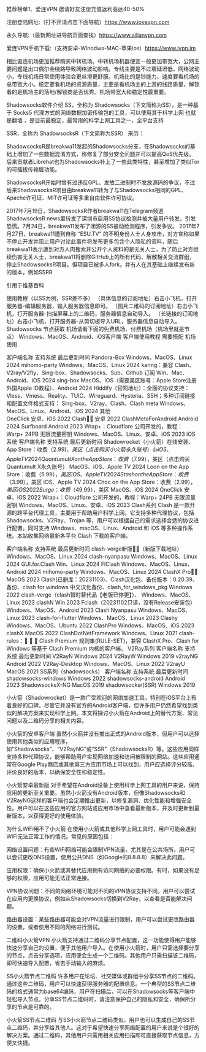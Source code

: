 推荐榜单1、爱连VPN 邀请好友注册充值返利高达40-50% 

注册登陆网址:（打不开请点击下面导航）https://www.iovevpn.com

永久导航:（最新网址进导航页面查找）https://www.ailianvpn.com

爱连VPN手机下载:（支持安卓-Winodws-MAC-苹果ios）https://www.ivpn.im

相比直连机场更加推荐购买中转机场。中转机场机器便宜一般更加带宽大，公网主要问题是出口偶尔会绕路导致网络波动影响。专线主要是不过墙延迟低，网络波动小，专线机场日常使用体验会更丝滑更舒服。机场比的是钞能力，速度要看机场的总带宽大小。稳定要看机场的资源质量，主要是看机场主的上游的线路质量，解锁看的是机场主的落地/解锁商是否优秀。机场带宽大和稳定性最重要。

Shadowsocks软件介绍
SS，全称为 Shadowsocks（下文简称为SS），是一种基于 Socks5 代理方式的网络数据加密传输包的工具，可以使用其于科学上网 也就是翻墙 ，是目前最稳定，最常用的科学上网工具之一，全平台支持

SSR，全称为 ShadowsocksR（下文简称为SSR） 来历：

ShadowsocksR是breakwa11发起的Shadowsocks分支，在Shadowsocks的基础上增加了一些数据混淆方式，称修复了部分安全问题并可以提高QoS优先级。后来贡献者Librehat也为Shadowsocks补上了一些此类特性，甚至增加了类似Tor的可插拔传输层功能。

ShadowsocksR开始时曾有过违反GPL、发放二进制时不发放源码的争议，不过后来ShadowsocksR项目由breakwa11转为了与Shadowsocks相同的GPL、Apache许可证、MIT许可证等多重自由软件许可协议。

2017年7月19日，ShadowsocksR作者breakwa11在Telegram频道ShadowsocksR news里转发了深圳市启用SS协议检测并被大量用户转发，引发恐慌。7月24日，breakwa11发布了闭源的SS被动检测程序，引发争议。 2017年7月27日，breakwa11遭到自称 “ESU.TV” 的不明身份人士人身攻击，对方宣称如果不停止开发并阻止用户讨论此事件将发布更多包含个人隐私的资料，随后breakwa11表示遭到对方人肉搜索并公开个人资料的是无关人士，为了防止对方继续伤害无关人士，breakwa11将删除GitHub上的所有代码、解散相关交流群组，停止ShadowsocksR项目。但项目已被多人fork。并有人在其基础上继续发布新的版本，例如SSRR

引用于维基百科

使用教程（以SS为例，SSR差不多）
（具体信息的订阅地址）右击小飞机，打开服务器-编辑服务器，输入服务器信息即可。
（图片二维码的订阅地址）右击小飞机，打开服务器-扫描屏幕上的二维码，服务器信息自动导入。
（长链接的订阅地址）右击小飞机，打开服务器-从剪切板导入URL，服务器信息自动导入。
Shadowsocks 节点获取
机场请看下面的免费机场、付费机场（机场里就是节点）
Windows、MacOS、Android、iOS客户端
客户端使用教程 需要搭配 机场 使用

客户端名称	支持系统	最后更新时间
Pandora-Box	Windows、MacOS、Linux	2024
mihomo-party	Windows、MacOS、Linux	2024
karing：兼容 Clash、V2ray/V2fly、Sing-box、Shadowsocks、Sub、Github 订阅	Win、Mac、Android、iOS	2024
sing-box	MacOS、iOS（需要美区账号：Apple Store注册外国Apple ID教程）、Android	2024
Hiddify（官网地址）：全面的协议支持：Vless、Vmess、Reality、TUIC、Wireguard、Hysteria、SSH；多种订阅链接和配置文件格式支持： Sing-box、V2ray、Clash、Clash meta	Windows、MacOS、Linux、Android、iOS	2024
其他	
OneClick	安卓、iOS	2022
Clash👍🏻	安卓	2022
ClashMetaForAndroid	Android	2024
Surfboard	Android	2023
Wrap+：Cloudflare 公司开发的，教程：Warp+ 24PB 无限流量密钥	Windows、MacOS、Linux、安卓、iOS	2023
iOS系统
客户端名称	支持系统	最后更新时间
Shadowrocket（小火箭）在线安装、App Store：收费（$2.99)，美区（点击购买小火箭永久账号）👍	iOS、Apple TV	2024
Quantumult X on the App Store：收费（$7.99），美区（点击购买Quantumult X永久账号）	MacOS、iOS、Apple TV	2024
Loon on the App Store：收费（$5.99），美区	iOS、Apple TV	2024
Stash on the App Store：收费（$3.99），美区	iOS、Apple TV	2024
Choc on the App Store：收费（$2.99），美区	iOS	2022
Surge：收费（$49.99），美区	MacOS、iOS	2024
OneClick	安卓、iOS	2022
Wrap+：Cloudflare 公司开发的，教程：Warp+ 24PB 无限流量密钥	Windows、MacOS、Linux、安卓、iOS	2023
Clash系列
Clash 是一款开源的跨平台代理工具，主要用于帮助用户科学上网。它支持多种代理协议，包括 Shadowsocks、V2Ray、Trojan 等，用户可以根据自己的需求选择合适的协议进行配置。同时支持 Windows、macOS、Linux、Android 和 iOS 等多种操作系统。本站收集网络最新各平台 Clash 下载的客户端。

客户端名称	支持系统	最后更新时间
clash-verge新版👍🏻（新版下载地址）	Windows、MacOS、Linux	2024
clash-nyanpasu	Windows、MacOS、Linux	2024
GUI.for.Clash	Win、Linux	2024
FlClash	Windows、MacOS、Linux、Android	2024
mihomo-party	Windows、MacOS、Linux	2024
ClashX Pro👍🏻	MacOS	2023
Clash(已删库：20231103)、Clash汉化包、备份版本：0.20.39、备份、clash for windows 中文汉化备份、clash_for_windows_pkg	Windows	2022
clash-verge（clash暂时替代品【老版已停更】）、	Windows、MacOS、Linux	2023
clashN	Win	2023
Fclash（20231102只读，没有Release安装包）	Windows、MacOS、Android	2023
Clash Nyanpasu	Windows、MacOS、Linux	2023
clash-for-flutter	Windows、MacOS、Linux	2023
Clashy	Windows、MacOS、Ubuntu	2022
ClashPro	Windows、MacOS、iOS	2023
clashX	MacOS	2022
ClashDotNetFramework	Windows、Linux	2021
clash-rules：🦄️ 🎃 👻 Clash Premium 规则集(RULE-SET)，兼容 ClashX Pro、Clash for Windows 等基于 Clash Premium 内核的客户端。
V2Ray系列
客户端名称	支持系统	最后更新时间
V2RayN	Windows	2024
V2RayW	Windows	2019
v2rayNG	Android	2022
V2Ray-Desktop	Windows、MacOS、Linux	2022
V2rayU	MacOS	2021
SS系列（shadowsocks）
客户端名称	支持系统	最后更新时间
shadowsocks-windows	Windows	2022
shadowsocks-android	Android	2023
ShadowsocksX-NG	MacOS	2019
shadowsocksr(SSR)	Windows	2019

小火箭（Shadowrocket）是一款广受欢迎的网络加速工具，特别在iOS平台上有着良好的口碑。尽管它并没有官方的Android客户端，但许多用户仍然希望找到类似的解决方案来实现科学上网。本文将探讨小火箭在Android上的替代方案、常见问题以及二维码分享的相关内容。

小火箭的安卓客户端
虽然小火箭并没有推出正式的Android版本，但用户可以选择使用其他类似的应用程序，如“Shadowsocks”、“V2RayNG”或“SSR”（ShadowsocksR）等。这些应用同样支持多种代理协议，能够帮助用户实现网络加速和访问被限制的网站。这些应用通常在Google Play商店或其他第三方应用市场上可以找到，用户应选择评分较高、评价良好的版本，以确保安全性和稳定性。

小火箭安卓最新版
对于希望在Android设备上使用科学上网工具的用户来说，保持应用的更新至关重要。虽然小火箭没有Android版本，但像Shadowsocks和V2RayNG这样的客户端也会定期推出更新，以修复漏洞、优化性能和增强安全性。用户可以在这些应用的官方网站或应用市场中查看最新版本，并及时更新到最新版本，以获得更好的使用体验。

为什么WiFi用不了小火箭
在使用小火箭或其他科学上网工具时，用户可能会遇到WiFi无法正常工作的情况。常见的原因包括：

网络设置问题：有些WiFi网络可能会限制VPN流量，尤其是在公共场所。用户可以尝试更改DNS设置，使用公共DNS（如Google的8.8.8.8）来解决此问题。

应用权限：确保小火箭或其替代应用拥有访问网络的必要权限。有时，如果没有足够的权限，应用可能无法正常连接。

VPN协议问题：不同的网络环境可能对不同的VPN协议支持不同。用户可以尝试在应用内更换协议，例如从Shadowsocks切换到V2Ray，以查看是否能解决问题。

路由器设置：某些路由器可能会对VPN流量进行限制，用户可以尝试更改路由器的设置，或者使用不同的网络进行测试。

二维码小火箭VPN
小火箭支持通过二维码分享节点配置，这一功能使得用户能够快速分享自己的设置，便于其他用户导入。在使用小火箭时，用户只需选择要分享的节点，点击分享选项，应用便会生成一个二维码。其他用户只需扫描该二维码，即可快速导入配置，省去手动输入的麻烦。

SS小火箭节点二维码
许多用户在论坛、社交媒体或群组中分享SS节点的二维码。通过这些二维码，用户可以快速获得服务器的配置信息。一个典型的SS节点二维码的格式通常为base64编码，用户在扫描后，可以在Shadowsocks等客户端中轻松导入节点。分享SS节点二维码时，请注意保护自己的隐私和安全，确保所分享的节点是可靠的。

小火箭SS节点二维码
与SS小火箭节点二维码类似，用户也可以生成自己的SS节点二维码，并分享给其他人。这对于希望快速分享网络配置的用户来说是个很好的解决方案。通过二维码，其他用户只需用相关应用扫描即可直接获取节点信息，方便又快捷。
